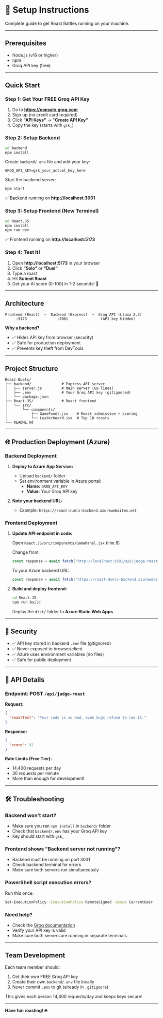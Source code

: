 # 🚀 Setup Instructions

Complete guide to get Roast Battles running on your machine.

---

## Prerequisites

- Node.js (v16 or higher)
- npm
- Groq API key (free)

---

## Quick Start

### Step 1: Get Your FREE Groq API Key

1. Go to **https://console.groq.com**
2. Sign up (no credit card required)
3. Click **"API Keys"** → **"Create API Key"**
4. Copy the key (starts with `gsk_`)

### Step 2: Setup Backend

```bash
cd backend
npm install
```

Create `backend/.env` file and add your key:
```
GROQ_API_KEY=gsk_your_actual_key_here
```

Start the backend server:
```bash
npm start
```

✅ Backend running on **http://localhost:3001**

### Step 3: Setup Frontend (New Terminal)

```bash
cd React.JS
npm install
npm run dev
```

✅ Frontend running on **http://localhost:5173**

### Step 4: Test It!

1. Open **http://localhost:5173** in your browser
2. Click **"Solo"** or **"Duel"**
3. Type a roast
4. Hit **Submit Roast**
5. Get your AI score (0-100) in 1-2 seconds! 🎉

---

## Architecture

```
Frontend (React)  →  Backend (Express)  →  Groq API (Llama 3.3)
     :5173              :3001               (API key hidden)
```

**Why a backend?**
- ✅ Hides API key from browser (security)
- ✅ Safe for production deployment
- ✅ Prevents key theft from DevTools

---

## Project Structure

```
Roast-Duels/
├── backend/              # Express API server
│   ├── server.js         # Main server (68 lines)
│   ├── .env              # Your Groq API key (gitignored)
│   └── package.json
├── React.JS/             # React frontend
│   └── src/
│       └── components/
│           ├── GamePanel.jsx    # Roast submission + scoring
│           └── Leaderboard.jsx  # Top 10 roasts
└── README.md
```

---

## 🌐 Production Deployment (Azure)

### Backend Deployment

1. **Deploy to Azure App Service:**
   - Upload `backend/` folder
   - Set environment variable in Azure portal:
     - **Name:** `GROQ_API_KEY`
     - **Value:** Your Groq API key

2. **Note your backend URL:**
   - Example: `https://roast-duels-backend.azurewebsites.net`

### Frontend Deployment

1. **Update API endpoint in code:**
   
   Open `React.JS/src/components/GamePanel.jsx` (line 8)
   
   Change from:
   ```javascript
   const response = await fetch('http://localhost:3001/api/judge-roast', {
   ```
   
   To your Azure backend URL:
   ```javascript
   const response = await fetch('https://roast-duels-backend.azurewebsites.net/api/judge-roast', {
   ```

2. **Build and deploy frontend:**
   ```bash
   cd React.JS
   npm run build
   ```
   
   Deploy the `dist/` folder to **Azure Static Web Apps**

---

## 🔐 Security

- ✅ API key stored in backend `.env` file (gitignored)
- ✅ Never exposed to browser/client
- ✅ Azure uses environment variables (no files)
- ✅ Safe for public deployment

---

## 🤖 API Details

### Endpoint: POST `/api/judge-roast`

**Request:**
```json
{
  "roastText": "Your code is so bad, even bugs refuse to run it."
}
```

**Response:**
```json
{
  "score": 92
}
```

**Rate Limits (Free Tier):**
- 14,400 requests per day
- 30 requests per minute
- More than enough for development!

---

## 🛠️ Troubleshooting

### Backend won't start?
- Make sure you ran `npm install` in `backend/` folder
- Check that `backend/.env` has your Groq API key
- Key should start with `gsk_`

### Frontend shows "Backend server not running"?
- Backend must be running on port 3001
- Check backend terminal for errors
- Make sure both servers run simultaneously

### PowerShell script execution errors?
Run this once:
```bash
Set-ExecutionPolicy -ExecutionPolicy RemoteSigned -Scope CurrentUser
```

### Need help?
- Check the [Groq documentation](https://console.groq.com/docs)
- Verify your API key is valid
- Make sure both servers are running in separate terminals

---

## Team Development

Each team member should:
1. Get their own FREE Groq API key
2. Create their own `backend/.env` file locally
3. Never commit `.env` to git (already in `.gitignore`)

This gives each person 14,400 requests/day and keeps keys secure!

---

**Have fun roasting! 🔥**


